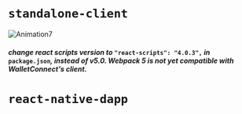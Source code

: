 # `standalone-client`
![Animation7](https://user-images.githubusercontent.com/52806204/170601029-e46a49b4-ff73-45ab-8693-c1c522fe82bc.gif)
#### *change react scripts version to* `"react-scripts": "4.0.3",` *in* `package.json`*, instead of v5.0. Webpack 5 is not yet compatible with WalletConnect's client.*

# `react-native-dapp`
